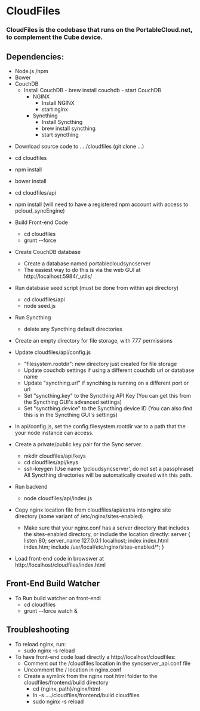 # CloudFiles #

### CloudFiles is the codebase that runs on the PortableCloud.net, to complement the Cube device. ###


## Dependencies: ##
* Node.js /npm
* Bower
* CouchDB
  * Install CouchDB
		- brew install couchdb
		- start CouchDB
	- NGINX
		- Install NGINX
		- start nginx
	- Syncthing
		- Install Syncthing
		- brew install syncthing
		- start syncthing
- Download source code to ..../cloudfiles (git clone ...)
- cd cloudfiles
- npm install
- bower install
- cd cloudfiles/api
- npm install (will need to have a registered npm account with access to pcloud_syncEngine)

- Build Front-end Code
    - cd cloudfiles
    - grunt --force
- Create CouchDB database
    - Create a database named portablecloudsyncserver
    - The easiest way to do this is via the web GUI at http://localhost:5984/_utils/
- Run database seed script (must be done from within api directory)
    - cd cloudfiles/api
    - node seed.js
- Run Syncthing
    - delete any Syncthing default directories
- Create an empty directory for file storage, with 777 permissions
- Update cloudfiles/api/config.js
    - "filesystem.rootdir": new directory just created for file storage
    - Update couchdb settings if using a different couchdb url or database name
    - Update "syncthing.url" if syncthing is running on a different port or url
    - Set "syncthing.key" to the Syncthing API Key (You can get this from the Syncthing GUI's advanced settings)
    - Set "syncthing.device" to the Syncthing device ID (You can also find this is in the Syncthing GUI's settings)
- In api/config.js, set the config.filesystem.rootdir var to a path that the your node instance can access.
- Create a private/public key pair for the Sync server.
    - mkdir cloudfiles/api/keys
    - cd cloudfiles/api/keys
    - ssh-keygen (Use name 'pcloudsyncserver', do not set a passphrase)
  All Syncthing directories will be automatically created with this path.
- Run backend
    - node cloudfiles/api/index.js
- Copy nginx location file from cloudfiles/api/extra into nginx site directory (some variant of /etc/nginx/sites-enabled)
    - Make sure that your nginx.conf has a server directory that includes the sites-enabled directory, or include the location directly:
        server {
      		listen	80;
            server_name	127.0.0.1 localhost;
            index index.html index.htm;
          	include /usr/local/etc/nginx/sites-enabled/*;
        }
- Load front-end code in browswer at http://localhost/cloudfiles/index.html


## Front-End Build Watcher ##
*  To Run build watcher on front-end:
    - cd cloudfiles
    - grunt --force watch &


## Troubleshooting ##
*  To reload nginx, run:
    - sudo nginx -s reload
*  To have front-end code load directly a http://localhost/cloudfiles:
    - Comment out the /cloudfiles location in the syncserver_api.conf file
    - Uncomment the / location in nginx.conf
    - Create a symlink from the nginx root html folder to the cloudfiles/frontend/build directory
        - cd {nginx_path}/nginx/html
        - ln -s ..../cloudfiles/frontend/build cloudfiles
        - sudo nginx -s reload